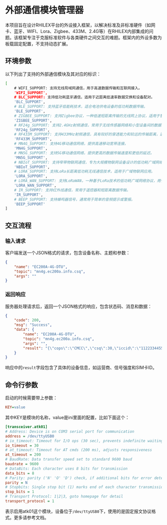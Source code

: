 <!--
 Copyright (C) 2024 wwhai

 This program is free software: you can redistribute it and/or modify
 it under the terms of the GNU Affero General Public License as
 published by the Free Software Foundation, either version 3 of the
 License, or (at your option) any later version.

 This program is distributed in the hope that it will be useful,
 but WITHOUT ANY WARRANTY; without even the implied warranty of
 MERCHANTABILITY or FITNESS FOR A PARTICULAR PURPOSE.  See the
 GNU Affero General Public License for more details.

 You should have received a copy of the GNU Affero General Public License
 along with this program.  If not, see <https://www.gnu.org/licenses/>.
-->

# 外部通信模块管理器

本项目旨在设计RHILEX平台的外设接入框架，以解决标准及非标准硬件（如网卡、蓝牙、WIFI、Lora、Zigbee、433M、2.4G等）在RHILEX内部集成的问题。该框架专注于克服标准软件与各类硬件之间交互的难题。框架内的外设多数为板载固定配置，不支持动态扩展。

## 环境参数

以下列出了支持的外部通信模块及其对应的标识：

```sh
[
    # WIFI_SUPPORT: 支持无线局域网通信，用于高速数据传输和互联网接入。
    'WIFI_SUPPORT',
    # BLC_SUPPORT: 支持低功耗蓝牙通信，适用于近距离低速率数据交换和设备配对。
    'BLC_SUPPORT',
    # BLE_SUPPORT: 支持蓝牙低能耗技术，适合电池供电设备的低功耗数据传输。
    'BLE_SUPPORT',
    # ZIGBEE_SUPPORT: 支持Zigbee协议，一种低速短距离传输的无线网上协议，适用于智能家居和工业自动化。
    'ZIGBEE_SUPPORT',
    # RF24g_SUPPORT: 支持2.4GHz射频通信，常用于无线传感器网络和小型设备间的数据传输。
    'RF24g_SUPPORT',
    # RF433M_SUPPORT: 支持433MHz射频通信，具有较好的穿透能力和较远的传输距离，适用于远距离无线控制。
    'RF433M_SUPPORT',
    # MN4G_SUPPORT: 支持4G移动通信网络，提供高速移动宽带连接。
    'MN4G_SUPPORT',
    # MN5G_SUPPORT: 支持5G移动通信网络，提供更高的数据传输速度和更低的延迟。
    'MN5G_SUPPORT',
    # NBIoT_SUPPORT: 支持窄带物联网通信，专为大规模物联网设备设计的低功耗广域网络技术。
    'NBIoT_SUPPORT',
    # LORA_SUPPORT: 支持LoRa长距离低功耗无线通信技术，适用于广域物联网应用。
    'LORA_SUPPORT',
    # LORA_WAN_SUPPORT: 支持LoRaWAN，一种基于LoRa技术的低功耗广域网络协议，用于物联网设备的长距离通信。
    'LORA_WAN_SUPPORT',
    # IR_SUPPORT: 支持红外线通信，常用于遥控器和短距离数据传输。
    'IR_SUPPORT',
    # BEEP_SUPPORT: 支持蜂鸣器信号，通常用于简单的音频提示或警报。
    'BEEP_SUPPORT'
]
```

## 交互流程

### 输入请求

客户端发送一个JSON格式的请求，包含设备名称、主题和参数：

```json
{
    "name": "EC200A-4G-DTU",
    "topic": "mn4g.ec200a.info.csq",
    "args": ""
}
```

### 返回响应

服务器处理请求后，返回一个JSON格式的响应，包含状态码、消息和数据：

```json
{
    "code": 200,
    "msg": "Success",
    "data": {
        "name": "EC200A-4G-DTU",
        "topic": "mn4g.ec200a.info.csq",
        "args": "",
        "result": "{\"cops\":\"CMCC\",\"csq\":30,\"iccid\":\"11223344556677\"}"
    }
}
```

响应中的`result`字段包含了具体的设备信息，如运营商、信号强度和SIM卡ID。

## 命令行参数
启动的时候需要带上参数：
```ini
KEY=value
```
其中KEY是模块的名称，value是ini里面的配置，比如下面这个：
```ini
[transceiver.atk01]
# Address: Device is on COM3 serial port for communication
address = /dev/ttyUSB0
# io_timeout: Timeout for I/O ops (30 sec), prevents indefinite waiting
io_timeout = 30
# at_timeout: Timeout for AT cmds (200 ms), adjusts responsiveness
at_timeout = 200
# BaudRate: Data transfer speed set to standard 9600 baud
baudrate = 9600
# DataBits: Each character uses 8 bits for transmission
data_bits = 8
# Parity: parity ('N' 'O' 'D') check, if additional bits for error detection
parity = N
# Stopbits: Single stop bit (1) marks end of each character transmission
stop_bits = 1
# Transport Protocol: 1|2|3, goto homepage for detail
transport_protocol = 1
```
表示启用atk01这个模块，设备位于`/dev/ttyUSB0`下，使用的是固定报文协议格式。更多请参考文档。